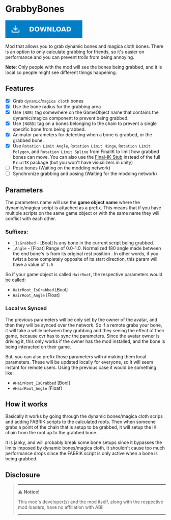 # GrabbyBones

[![Download Latest GrabbyBones.dll](../.Resources/DownloadButtonEnabled.svg "Download Latest GrabbyBones.dll")](https://github.com/kafeijao/Kafe_CVR_Mods/releases/latest/download/GrabbyBones.dll)

Mod that allows you to grab dynamic bones and magica cloth bones. There is an option to only calculate grabbing for
friends, so it's easier on performance and you can prevent trolls from being annoying.

**Note**: Only people with the mod will see the bones being grabbed, and it is local so people might see different
things happening.

## Features

- [x] Grab `dynamic`/`magica cloth` bones
- [x] Use the bone radius for the grabbing area
- [x] Use `[NGB]` tag somewhere on the GameObject name that contains the dynamic/magica component to prevent being
  grabbed.
- [x] Use `[NGBB]` tag on a bones belonging to the chain to prevent a single specific bone from being grabbed.
- [x] Animator parameters for detecting when a bone is grabbed, or the grabbed bone.
- [x] Use `Rotation Limit Angle`, `Rotation Limit Hinge`, `Rotation Limit Polygon`, and `Rotation Limit Spline` from
  FinalIK to limit how grabbed bones can move. You can also use
  the [Final-IK-Stub](https://github.com/VRLabs/Final-IK-Stub/tree/main) instead of the full `FinalIK` package (but you
  won't have visualizers in unity)
- [ ] Pose bones (Waiting on the modding network)
- [ ] Synchronize grabbing and posing (Waiting for the modding network)

## Parameters

The parameters name will use the **game object name** where the dynamic/magica script is attached as a prefix. This
means that if you have multiple scripts on the same game object or with the same name they will conflict with each
other.

### Suffixes:

- `_IsGrabbed` - [Bool] Is any bone in the current script being grabbed.
- `_Angle` - [Float] Range of 0.0-1.0. Normalized 180 angle made between the end bone's is from its original rest
  position . In other words, if you twist a bone completely opposite of its start direction, this param will have a
  value of `1.0`

So if your game object is called `HairRoot`, the respective parameters would be called:

- `HairRoot_IsGrabbed` [Bool]
- `HairRoot_Angle` [Float]

### Local vs Synced

The previous parameters will be only set by the owner of the avatar, and then they will be synced over the network. So
if a remote grabs your bone, it will take a while between they grabbing and they seeing the effect of their game,
because cvr has to sync the parameters. Since the avatar owner is driving it, this only works if the owner has the mod
installed, and the bone is being interacted on their game.

But, you can also prefix those parameters with `#` making them local parameters. These will be updated locally for
everyone, so it will seem instant for remote users. Using the previous case it would be something like:

- `#HairRoot_IsGrabbed` [Bool]
- `#HairRoot_Angle` [Float]

## How it works

Basically it works by going through the dynamic bones/magica cloth scrips and adding FABRIK scripts to the calculated
roots. Then when someone grabs a point of the chain that is setup to be grabbed, it will setup the IK chain from the
root up to the grabbed bone.

It is janky, and will probably break some bone setups since it bypasses the limits imposed by dynamic bones/magica
cloth. It shouldn't cause too much performance drops since the FABRIK script is only active when a bone is being
grabbed.

## Disclosure

> ---
> ⚠️ **Notice!**
>
> This mod's developer(s) and the mod itself, along with the respective mod loaders, have no affiliation with ABI!
>
> ---
